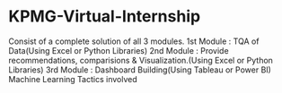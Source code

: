 # KPMG-Virtual-Internship
Consist of a complete solution of all 3 modules.
1st Module : TQA of Data(Using Excel or Python Libraries)
2nd Module : Provide recommendations, comparisions & Visualization.(Using Excel or Python Libraries)
3rd Module : Dashboard Building(Using Tableau or Power BI)
Machine Learning Tactics involved

